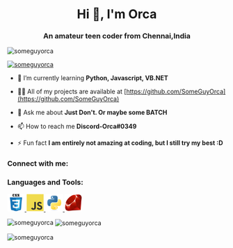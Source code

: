 <h1 align="center">Hi 👋, I'm Orca</h1>
<h3 align="center">An amateur teen coder from Chennai,India</h3>

<p align="left"> <img src="https://komarev.com/ghpvc/?username=someguyorca&label=Profile%20views&color=0e75b6&style=flat" alt="someguyorca" /> </p>

<p align="left"> <a href="https://github.com/ryo-ma/github-profile-trophy"><img src="https://github-profile-trophy.vercel.app/?username=someguyorca" alt="someguyorca" /></a> </p>

- 🌱 I’m currently learning **Python, Javascript, VB.NET**

- 👨‍💻 All of my projects are available at [https://github.com/SomeGuyOrca](https://github.com/SomeGuyOrca)

- 💬 Ask me about **Just Don't. Or maybe some BATCH**

- 📫 How to reach me **Discord-Orca#0349**

- ⚡ Fun fact **I am entirely not amazing at coding, but I still try my best :D**

<h3 align="left">Connect with me:</h3>
<p align="left">
</p>

<h3 align="left">Languages and Tools:</h3>
<p align="left"> <a href="https://www.w3schools.com/css/" target="_blank" rel="noreferrer"> <img src="https://raw.githubusercontent.com/devicons/devicon/master/icons/css3/css3-original-wordmark.svg" alt="css3" width="40" height="40"/> </a> <a href="https://developer.mozilla.org/en-US/docs/Web/JavaScript" target="_blank" rel="noreferrer"> <img src="https://raw.githubusercontent.com/devicons/devicon/master/icons/javascript/javascript-original.svg" alt="javascript" width="40" height="40"/> </a> <a href="https://www.python.org" target="_blank" rel="noreferrer"> <img src="https://raw.githubusercontent.com/devicons/devicon/master/icons/python/python-original.svg" alt="python" width="40" height="40"/> </a> <a href="https://www.ruby-lang.org/en/" target="_blank" rel="noreferrer"> <img src="https://raw.githubusercontent.com/devicons/devicon/master/icons/ruby/ruby-original.svg" alt="ruby" width="40" height="40"/> </a> </p>

<p><img align="left" src="https://github-readme-stats.vercel.app/api/top-langs?username=someguyorca&show_icons=true&locale=en&layout=compact" alt="someguyorca" /></p>

<p>&nbsp;<img align="center" src="https://github-readme-stats.vercel.app/api?username=someguyorca&show_icons=true&locale=en" alt="someguyorca" /></p>

<p><img align="center" src="https://github-readme-streak-stats.herokuapp.com/?user=someguyorca&" alt="someguyorca" /></p>
